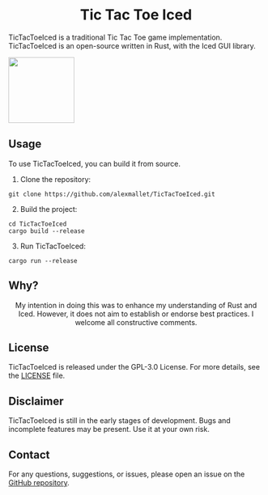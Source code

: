 <div align="center">
  
# Tic Tac Toe Iced

</div>

TicTacToeIced is a traditional Tic Tac Toe game implementation. TicTacToeIced is an open-source written in Rust, with the Iced GUI library.


<a href="https://github.com/iced-rs/iced">
  <img src="https://gist.githubusercontent.com/hecrj/ad7ecd38f6e47ff3688a38c79fd108f0/raw/74384875ecbad02ae2a926425e9bcafd0695bade/color.svg" width="130px">
</a>

## Usage

To use TicTacToeIced, you can build it from source.

1. Clone the repository:

```
git clone https://github.com/alexmallet/TicTacToeIced.git
```

2. Build the project:

```
cd TicTacToeIced
cargo build --release
```

3. Run TicTacToeIced:

```
cargo run --release
```

## Why?
<div align="center">
My intention in doing this was to enhance my understanding of Rust and Iced. However, it does not aim to establish or endorse best practices. I welcome all constructive comments.  
</div>


## License

TicTacToeIced is released under the GPL-3.0 License. For more details, see the [LICENSE](LICENSE) file.

## Disclaimer

TicTacToeIced is still in the early stages of development. Bugs and incomplete features may be present. Use it at your own risk.

## Contact

For any questions, suggestions, or issues, please open an issue on the [GitHub repository](https://github.com/alexmallet/TicTacToeIced/issues).

